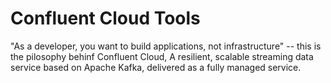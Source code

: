 # Confluent Cloud Tools

"As a developer, you want to build applications, not infrastructure" -- this is the pilosophy behinf Confluent Cloud, A resilient, scalable streaming data service based on Apache Kafka, delivered as a fully managed service.
